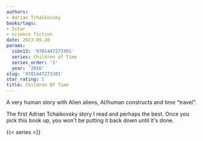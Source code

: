 ```yaml
---
authors:
- Adrian Tchaikovsky
books/tags:
- 5star
- science fiction
date: 2023-05-20
params:
  isbn13: '9781447273301'
  series: Children of Time
  series_order: '1'
  year: '2016'
slug: '9781447273301'
star_rating: 5
title: Children Of Time
---
```


A very human story with Alien aliens, AI/human constructs and time "travel".

The first Adrian Tchaikovsky story I read and perhaps the best. Once you pick this book up, you won't be putting it back down until it's done.

<!--more-->

{{< series >}}